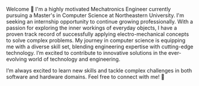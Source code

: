 Welcome 👋 I'm a highly motivated Mechatronics Engineer currently pursuing a Master's in Computer Science at Northeastern University. I'm seeking an internship opportunity to continue growing professionally. With a passion for exploring the inner workings of everyday objects, I have a proven track record of successfully applying electro-mechanical concepts to solve complex problems. My journey in computer science is equipping me with a diverse skill set, blending engineering expertise with cutting-edge technology. I’m excited to contribute to innovative solutions in the ever-evolving world of technology and engineering. 

I’m always excited to learn new skills and tackle complex challenges in both software and hardware domains. Feel free to connect with me! 🚀
